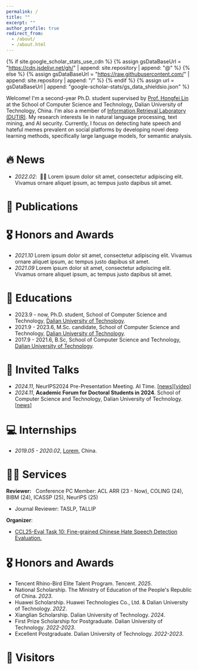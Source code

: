 ```yaml
---
permalink: /
title: ""
excerpt: ""
author_profile: true
redirect_from: 
  - /about/
  - /about.html
---
```


{% if site.google_scholar_stats_use_cdn %}
{% assign gsDataBaseUrl = "https://cdn.jsdelivr.net/gh/" | append: site.repository | append: "@" %}
{% else %}
{% assign gsDataBaseUrl = "https://raw.githubusercontent.com/" | append: site.repository | append: "/" %}
{% endif %}
{% assign url = gsDataBaseUrl | append: "google-scholar-stats/gs_data_shieldsio.json" %}

<span class='anchor' id='about-me'></span>

Welcome! I'm a second-year Ph.D. student supervised by [Prof. Hongfei Lin](https://scholar.google.com/citations?hl=zh-CN&user=kV68br0AAAAJ) at the School of Computer Science and Technology, Dalian University of Technology, China. I'm also a member of [Information Retrieval Laboratory (DUTIR)](http://ir.dlut.edu.cn).
My research interests lie in natural language processing, text mining, and AI security. 
Currently, I focus on detecting hate speech and hateful memes prevalent on social platforms by developing novel deep learning methods, specifically large language models, for semantic analysis.



# 🔥 News
- *2022.02*: &nbsp;🎉🎉 Lorem ipsum dolor sit amet, consectetur adipiscing elit. Vivamus ornare aliquet ipsum, ac tempus justo dapibus sit amet. 

# 📝 Publications 

<!-- for example -->
<!-- - <span style="display:inline-block; background-color:#00369F; color:#fff; padding:0px 7px; margin-right:5px; font-size:13px;">ACL 2024</span><span style="color:red">(Oral)</span> [GenTranslate: Large Language Models are Generative Multilingual Speech and Machine Translators](https://aclanthology.org/2024.acl-long.5.pdf), **<u>Yuchen Hu</u>**, Chen Chen, Chao-Han Huck Yang, Ruizhe Li, Dong Zhang, Zhehuai Chen, Eng Siong Chng. [[Code]](https://github.com/YUCHEN005/GenTranslate) [[Data]](https://huggingface.co/datasets/PeacefulData/HypoTranslate) -->

# 🎖 Honors and Awards
- *2021.10* Lorem ipsum dolor sit amet, consectetur adipiscing elit. Vivamus ornare aliquet ipsum, ac tempus justo dapibus sit amet. 
- *2021.09* Lorem ipsum dolor sit amet, consectetur adipiscing elit. Vivamus ornare aliquet ipsum, ac tempus justo dapibus sit amet. 

# 📖 Educations
- 2023.9 - now, Ph.D. student, School of Computer Science and Technology, [Dalian University of Technology](https://www.dlut.edu.cn).
- 2021.9 - 2023.6, M.Sc. candidate, School of Computer Science and Technology, [Dalian University of Technology](https://www.dlut.edu.cn).
- 2017.9 - 2021.6, B.Sc, School of Computer Science and Technology, [Dalian University of Technology](https://www.dlut.edu.cn).

# 💬 Invited Talks
- *2024.11*, NeurIPS2024 Pre-Presentation Meeting. AI Time. [[news](https://mp.weixin.qq.com/s/pI64JxiMY_B1gQYp9h2jPw)][[video](https://www.bilibili.com/video/BV19hUUYdE2k)]
- *2024.11*, **Academic Forum for Doctoral Students in 2024**. School of Computer Science and Technology, Dalian University of Technology. [[news](https://mp.weixin.qq.com/s/b_Pa7PUG_dxToUaF3EbgAQ)]

# 💻 Internships
- *2019.05 - 2020.02*, [Lorem](https://github.com/), China.

# 🧑‍🔬 Services
**Reviewer:** &nbsp; 
 Conference PC Member: ACL ARR (23 - Now), COLING (24), BIBM (24), ICASSP (25), NeurIPS (25)
- Journal Reviewer: TASLP, TALLIP

**Organizer**:  
- [CCL25-Eval Task 10: Fine-grained Chinese Hate Speech Detection Evaluation.](https://tianchi.aliyun.com/competition/entrance/532298)

# 🎖 Honors and Awards
- Tencent Rhino-Bird Elite Talent Program. Tencent. *2025*.
- National Scholarship. The Ministry of Education of the People's Republic of China. *2023*.
- Huawei Scholarship. Huawei Technologies Co., Ltd. & Dalian University of Technology. *2022*.
- Xianglian Scholarship. Dalian University of Technology. *2024*.
- First Prize Scholarship for Postgraduate. Dalian University of Technology. *2022-2023*.
- Excellent Postgraduate. Dalian University of Technology. *2022-2023*.

# 👀 Visitors
<script type="text/javascript" id="clustrmaps" src="//cdn.clustrmaps.com/map_v2.js?cl=ffffff&w=a&t=n&d=0ZVhiD0S7RJSzhyvpjJf3J71bQ62KTj9lerWE1VBMsY"></script>
